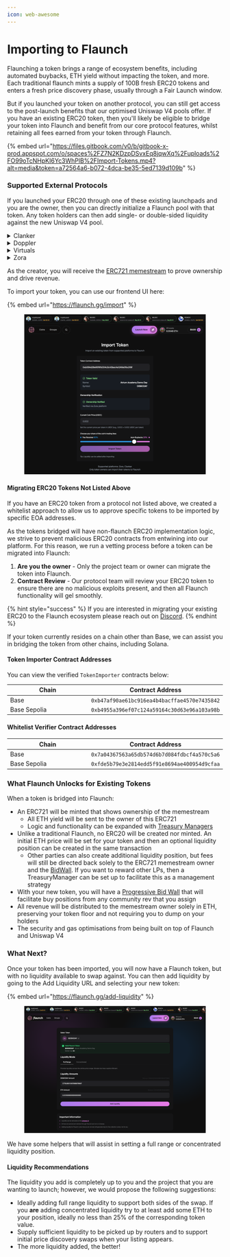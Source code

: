 ```yaml
---
icon: web-awesome
---
```


# Importing to Flaunch

Flaunching a token brings a range of ecosystem benefits, including automated buybacks, ETH yield without impacting the token, and more. Each traditional flaunch mints a supply of 100B fresh ERC20 tokens and enters a fresh price discovery phase, usually through a Fair Launch window.

But if you launched your token on another protocol, you can still get access to the post-launch benefits that our optimised Uniswap V4 pools offer. If you have an existing ERC20 token, then you'll likely be eligible to bridge your token into Flaunch and benefit from our core protocol features, whilst retaining all fees earned from your token through Flaunch.

{% embed url="https://files.gitbook.com/v0/b/gitbook-x-prod.appspot.com/o/spaces%2FZ7N2KDzpDSvxEq8jqwXq%2Fuploads%2FO99oTcNHpKI6Yc3WhPlB%2FImport-Tokens.mp4?alt=media&token=a72564a6-b072-4dca-be35-5ed7139d109b" %}

### Supported External Protocols

If you launched your ERC20 through one of these existing launchpads and you are the owner, then you can directly initialize a Flaunch pool with that token. Any token holders can then add single- or double-sided liquidity against the new Uniswap V4 pool.

<details>

<summary>Clanker</summary>

If you are the onchain `admin` of the `ClankerToken` then you can import your token without any additional verification.

<table><thead><tr><th width="212.9293212890625">Chain</th><th width="459.8172607421875">Verifier Address</th></tr></thead><tbody><tr><td>Base</td><td><code>0xf6ddfcb093be0cd0c015590cb6c5127d9ff2a20b</code></td></tr><tr><td>Base Sepolia</td><td><code>0x2874f9a30348acaaad55d74b0bec9c18f04b471a</code></td></tr></tbody></table>

</details>

<details>

<summary>Doppler</summary>

If you are the onchain `integrator` of the `DopplerAirlock` token's `AssetData`, then you can import your token without any additional verification.

<table><thead><tr><th width="212.9293212890625">Chain</th><th width="459.8172607421875">Verifier Address</th></tr></thead><tbody><tr><td>Base</td><td><code>0xedd66b080b8e9425c39d349a3fb69f480580f993</code></td></tr><tr><td>Base Sepolia</td><td><code>0x6428b5C4da36ecB070aBdcB5E1939244A3cC7fb5</code></td></tr></tbody></table>

</details>

<details>

<summary>Virtuals</summary>

If you are an onchain admin of a `AgentToken` (determined by `owner`) on the token contract, then you can import your token without any additional verification.

<table><thead><tr><th width="212.9293212890625">Chain</th><th width="459.8172607421875">Verifier Address</th></tr></thead><tbody><tr><td>Base</td><td><code>0x06a089fa231aca48d2aa77365123ad9aca43d3a4</code></td></tr><tr><td>Base Sepolia</td><td><code>0x6582d2bc6a7eba3b40bdf46b3868fc7ec2ff96ec</code></td></tr></tbody></table>

</details>

<details>

<summary>Zora</summary>

If you are an onchain admin of a `ZoraCoin` (determined by `isOwner`) on the coin contract, then you can import your token without any additional verification.

<table><thead><tr><th width="212.9293212890625">Chain</th><th width="459.8172607421875">Verifier Address</th></tr></thead><tbody><tr><td>Base</td><td><code>0x656047fd43d2c3a121f2ef859d7171d7dd59f8b9</code></td></tr><tr><td>Base Sepolia</td><td><code>0x05a5763e9199b88bb591c6b112d0424b2cd7a99e</code></td></tr></tbody></table>

</details>

As the creator, you will receive the [ERC721 memestream](../core-features/royalty-nft.md) to prove ownership and drive revenue.

To import your token, you can use our frontend UI here:

{% embed url="https://flaunch.gg/import" %}

<figure><img src="../.gitbook/assets/Screenshot 2025-10-22 at 16.18.57.png" alt=""><figcaption></figcaption></figure>

#### Migrating ERC20 Tokens Not Listed Above

If you have an ERC20 token from a protocol not listed above, we created a whitelist approach to allow us to approve specific tokens to be imported by specific EOA addresses.

As the tokens bridged will have non-flaunch ERC20 implementation logic, we strive to prevent malicious ERC20 contracts from entwining into our platform. For this reason, we run a vetting process before a token can be migrated into Flaunch:

1. **Are you the owner** - Only the project team or owner can migrate the token into Flaunch.
2. **Contract Review** - Our protocol team will review your ERC20 token to ensure there are no malicious exploits present, and then all Flaunch functionality will gel smoothly.

{% hint style="success" %}
If you are interested in migrating your existing ERC20 to the Flaunch ecosystem please reach out on [Discord](https://discord.gg/flaunch).
{% endhint %}

If your token currently resides on a chain other than Base, we can assist you in bridging the token from other chains, including Solana.

#### Token Importer Contract Addresses

You can view the verified `TokenImporter` contracts below:

<table><thead><tr><th width="230.3734130859375">Chain</th><th>Contract Address</th></tr></thead><tbody><tr><td>Base</td><td><code>0xb47af90ae61bc916ea4b4bacffae4570e7435842</code></td></tr><tr><td>Base Sepolia</td><td><code>0xb4955a396ef07c124a59164c30d63e96a103a98b</code></td></tr></tbody></table>

#### Whitelist Verifier Contract Addresses

<table><thead><tr><th width="230.3734130859375">Chain</th><th>Contract Address</th></tr></thead><tbody><tr><td>Base</td><td><code>0x7a04367563a65db574d6b7d084fdbcf4a570c5a6</code></td></tr><tr><td>Base Sepolia</td><td><code>0xfde5b79e3e2814edd5f91e8694ae400954d9cfaa</code></td></tr></tbody></table>

### What Flaunch Unlocks for Existing Tokens

When a token is bridged into Flaunch:

* An ERC721 will be minted that shows ownership of the memestream
  * All ETH yield will be sent to the owner of this ERC721
  * Logic and functionality can be expanded with [Treasury Managers](../developer-resources/treasury-managers/)
* Unlike a traditional Flaunch, no ERC20 will be created nor minted. An initial ETH price will be set for your token and then an optional liquidity position can be created in the same transaction
  * Other parties can also create additional liquidity position, but fees will still be directed back solely to the ERC721 memestream owner and the [BidWall](../developer-resources/hooks/progressive-bid-wall.md). If you want to reward other LPs, then a TreasuryManager can be set up to facilitate this as a management strategy
* With your new token, you will have a [Progressive Bid Wall](../developer-resources/hooks/progressive-bid-wall.md) that will facilitate buy positions from any community rev that you assign
* All revenue will be distributed to the memestream owner solely in ETH, preserving your token floor and not requiring you to dump on your holders
* The security and gas optimisations from being built on top of Flaunch and Uniswap V4

### What Next?

Once your token has been imported, you will now have a Flaunch token, but with no liquidity available to swap against. You can then add liquidity by going to the Add Liquidity URL and selecting your new token:

{% embed url="https://flaunch.gg/add-liquidity" %}

<figure><img src="../.gitbook/assets/Screenshot 2025-10-22 at 16.25.13.png" alt=""><figcaption></figcaption></figure>

We have some helpers that will assist in setting a full range or concentrated liquidity position.

#### Liquidity Recommendations

The liquidity you add is completely up to you and the project that you are wanting to launch; however, we would propose the following suggestions:

* Ideally adding full range liquidity to support both sides of the swap. If you **are** adding concentrated liquidity try to at least add some ETH to your position, ideally no less than 25% of the corresponding token value.
* Supply sufficient liquidity to be picked up by routers and to support initial price discovery swaps when your listing appears.
* The more liquidity added, the better!
